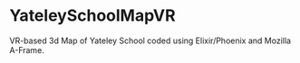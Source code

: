 # YateleySchoolMapVR
VR-based 3d Map of Yateley School coded using Elixir/Phoenix and Mozilla A-Frame.
